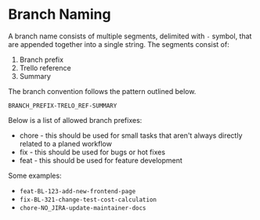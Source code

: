 # Branch Naming

A branch name consists of multiple segments, delimited with `-` symbol, that are appended together into a single string.
The segments consist of:

1. Branch prefix
2. Trello reference
3. Summary

The branch convention follows the pattern outlined below.

`BRANCH_PREFIX-TRELO_REF-SUMMARY`

Below is a list of allowed branch prefixes:

- chore - this should be used for small tasks that aren't always directly related to a planed workflow
- fix - this should be used for bugs or hot fixes
- feat - this should be used for feature development

Some examples:

- `feat-BL-123-add-new-frontend-page`
- `fix-BL-321-change-test-cost-calculation`
- `chore-NO_JIRA-update-maintainer-docs`
